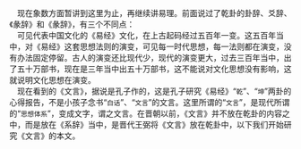 &emsp;现在象数方面暂讲到这里为止，再继续讲易理。前面说过了乾卦的卦辞、爻辞、《彖辞》和《彖辞》，有三个不同点：<br>&emsp;可见代表中国文化的《易经》文化，在上古起码经过五百年一变。这五百年当中，对《易经》这套思想法则的演变，可见每一时代思想，每一法则都在演变，没有办法固定停留。古人的演变还比现代少，现代的演变更大，过去三百年当中，出了五十万部书，现在是三年当中出五十万部书，这不能说对文化思想没有影响，这就说明文化思想在演变。<br>&emsp;现在看到的《文言》，据说是孔子作的，这是孔子研究《易经》“``乾``”、“``坤``”两卦的心得报告，不是小孩子念书“``白话``”、“``文言``”的文言。这里所谓的“``文言``”，是现代所谓的“``思想体系``”，变成文字，谓之文言。在晋朝以前，《文言》并不放在乾卦的内容之中，而是放在《系辞》当中，是晋代王弼将《文言》放在乾卦中，以下我们开始研究《文言》的本文。<br>